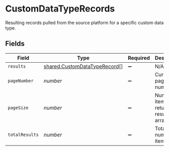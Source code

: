 # CustomDataTypeRecords

Resulting records pulled from the source platform for a specific custom data type.


## Fields

| Field                                                                               | Type                                                                                | Required                                                                            | Description                                                                         |
| ----------------------------------------------------------------------------------- | ----------------------------------------------------------------------------------- | ----------------------------------------------------------------------------------- | ----------------------------------------------------------------------------------- |
| `results`                                                                           | [shared.CustomDataTypeRecord](../../../sdk/models/shared/customdatatyperecord.md)[] | :heavy_minus_sign:                                                                  | N/A                                                                                 |
| `pageNumber`                                                                        | *number*                                                                            | :heavy_minus_sign:                                                                  | Current page number.                                                                |
| `pageSize`                                                                          | *number*                                                                            | :heavy_minus_sign:                                                                  | Number of items to return in results array.                                         |
| `totalResults`                                                                      | *number*                                                                            | :heavy_minus_sign:                                                                  | Total number of items.                                                              |